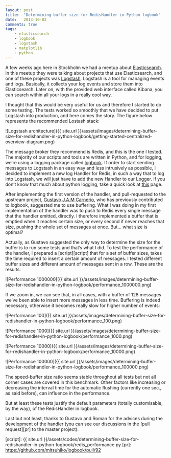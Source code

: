 ```yaml
---
layout: post
title:  "Determining buffer size for RedisHandler in Python logbook"
date:   2013-10-02
comments: true
tags:
    - elasticsearch
    - logbook
    - logstash
    - matplotlib
    - python
---
```

A few weeks ago here in Stockholm we had a meetup about [Elasticsearch][elasticsearch]. In this
meetup they were talking about projects that use Elasticsearch, and one of these
projects was [Logstash][logstash]. Logstash is a tool for managing events and logs.
Basically, it collects your log events and store them into Elasticsearch. Later on,
with the provided web interface called Kibana, you can search within all your
logs in a really cool way.

I thought that this would be very useful for us and therefore I started to do some
testing. The tests worked so smoothly that we have decided to put Logstash into production,
and here comes the story. The figure below represents the recommended Lostash stack:

![Logstash architecture]({{ site.url }}/assets/images/determining-buffer-size-for-redishandler-in-python-logbook/getting-started-centralized-overview-diagram.png)

The message broker they recommend is Redis, and this is the one I tested.
The majority of our scripts and tools are written in Python, and for logging,
we’re using a logging package called [logbook][logbook]. If order to start sending
messages to Logstash in an easy way and less intrusively as possible, I decided
to implement a new log Handler for Redis, in such a way that to log into Logstash,
we will just have to add the new Handler to our Logger. If you don’t know that much about
python logging, take a quick look at [this][quickstart] page.

After implementing the first version of the handler, and pull-requested to the upstream
project, [Gustavo J.A.M Carnerio][gustavo], who has previously contributed to logbook,
suggested me to use buffering. What I was doing in my first implementation of the
handler was to push to Redis every single message that the handler emitted, directly.
I therefore implemented a buffer that is emptied when it reaches certain size,
or every second if never reaches that size, pushing the whole set of messages at once.
But… what size is optimal?

Actually, as Gustavo suggested the only way to determine the size for the buffer
is to run some tests and that’s what I did. To test the performance of the handler,
I prepared a [script][script] that for a set of buffer sizes, takes the time
required to insert a certain amount of messages. I tested different buffer sizes
and different amount of messages sent in a row. These are the results:

![Performance 1000000]({{ site.url }}/assets/images/determining-buffer-size-for-redishandler-in-python-logbook/performance_1000000.png)

If we zoom in, we can see that, in all cases, with a buffer of 128 messages we’ve
been able to insert more messages in less time. Buffering is indeed necessary,
otherwise it becomes really slow for higher number of events:

![Performance 100]({{ site.url }}/assets/images/determining-buffer-size-for-redishandler-in-python-logbook/performance_100.png)

![Performance 1000]({{ site.url }}/assets/images/determining-buffer-size-for-redishandler-in-python-logbook/performance_1000.png)

![Performance 10000]({{ site.url }}/assets/images/determining-buffer-size-for-redishandler-in-python-logbook/performance_10000.png)

![Performance 100000]({{ site.url }}/assets/images/determining-buffer-size-for-redishandler-in-python-logbook/performance_100000.png)

The speed-buffer size ratio seems stable throughout all tests but not all corner
cases are covered in this benchmark. Other factors like increasing or decreasing
the interval time for the automatic flushing (currently one sec., as said before),
can influence in the performance.

But at least these tests justify the default parameters (totally customisable, by the way),
of the RedisHandler in logbook.

Last but not least, thanks to Gustavo and Roman for the advices during the development
of the handler (you can see our discussions in the [pull request][pr] to the master project).


[elasticsearch]: http://www.elasticsearch.org/
[logstash]: http://logstash.net/
[logbook]: http://pythonhosted.org/Logbook/
[quickstart]: http://pythonhosted.org/Logbook/quickstart.html
[gustavo]: http://gjcarneiro.blogspot.se/
[script]: {{ site.url }}/assets/codes/determining-buffer-size-for-redishandler-in-python-logbook/redis_performance.py
[pr]: https://github.com/mitsuhiko/logbook/pull/92
